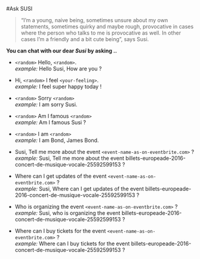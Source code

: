 #Ask SUSI

> “I’m a young, naive being, sometimes unsure about my own statements, sometimes quirky and maybe rough, provocative in cases where the person who talks to me is provocative as well. In other cases I’m a friendly and a bit cute being”, says Susi.



**You can chat with our dear *Susi* by asking ..**

- `<random>` Hello, `<random>`. <br>
_example:_ Hello Susi, How are you ?

- Hi, `<random>` I feel `<your-feeling>`.<br>
_example:_ I feel super happy today !

- `<random>` Sorry `<random>`<br>
_example:_ I am sorry Susi.

- `<random>` Am I famous `<random>`<br>
_example:_ Am I famous Susi ?

- `<random>` I am `<random>`<br>
_example:_ I am Bond, James Bond.

- Susi, Tell me more about the event `<event-name-as-on-eventbrite.com>` ?<br>
_example:_ Susi, Tell me more about the event billets-europeade-2016-concert-de-musique-vocale-25592599153 ?

- Where can I get updates of the event `<event-name-as-on-eventbrite.com>` ? <br>
_example:_ Susi, Where can I get updates of the event billets-europeade-2016-concert-de-musique-vocale-25592599153 ?

- Who is organizing the event `<event-name-as-on-eventbrite.com>` ?<br>
_example:_ Susi, who is organizing the event billets-europeade-2016-concert-de-musique-vocale-25592599153 ?

- Where can I buy tickets for the event `<event-name-as-on-eventbrite.com>` ?<br>
_example:_ Where can I buy tickets for the event billets-europeade-2016-concert-de-musique-vocale-25592599153 ?
